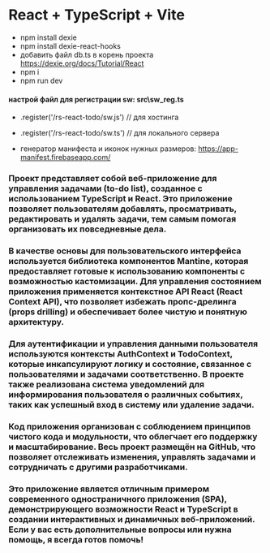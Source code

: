 # React + TypeScript + Vite

- npm install dexie
- npm install dexie-react-hooks
- добавить файл db.ts в корень проекта https://dexie.org/docs/Tutorial/React
- npm i
- npm run dev

#### настрой файл для регистрации sw: src\sw_reg.ts
- .register('/rs-react-todo/sw.js') // для хостинга
- .register('/rs-react-todo/sw.ts') // для локального сервера

- генератор манифеста и иконок нужных размеров: https://app-manifest.firebaseapp.com/

### Проект представляет собой веб-приложение для управления задачами (to-do list), созданное с использованием TypeScript и React. Это приложение позволяет пользователям добавлять, просматривать, редактировать и удалять задачи, тем самым помогая организовать их повседневные дела.

### В качестве основы для пользовательского интерфейса используется библиотека компонентов Mantine, которая предоставляет готовые к использованию компоненты с возможностью кастомизации. Для управления состоянием приложения применяется контекстное API React (React Context API), что позволяет избежать пропс-дрелинга (props drilling) и обеспечивает более чистую и понятную архитектуру.

### Для аутентификации и управления данными пользователя используются контексты AuthContext и TodoContext, которые инкапсулируют логику и состояние, связанное с пользователями и задачами соответственно. В проекте также реализована система уведомлений для информирования пользователя о различных событиях, таких как успешный вход в систему или удаление задачи.

### Код приложения организован с соблюдением принципов чистого кода и модульности, что облегчает его поддержку и масштабирование. Весь проект размещён на GitHub, что позволяет отслеживать изменения, управлять задачами и сотрудничать с другими разработчиками.

### Это приложение является отличным примером современного одностраничного приложения (SPA), демонстрирующего возможности React и TypeScript в создании интерактивных и динамичных веб-приложений. Если у вас есть дополнительные вопросы или нужна помощь, я всегда готов помочь!
